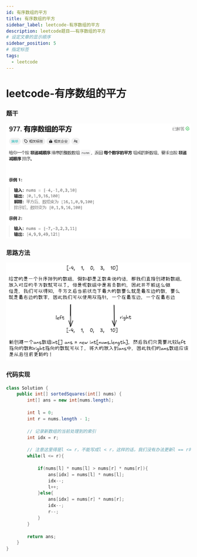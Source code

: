 ```yaml
---
id: 有序数组的平方
title: 有序数组的平方
sidebar_label: leetcode-有序数组的平方
description: leetcode题目——有序数组的平方
# 设定文章的显示顺序
sidebar_position: 5
# 指定标签
tags:
  - leetcode
---
```


# leetcode-有序数组的平方

### 题干
![有序数组的平方题目描述](../../static/leetcode/有序数组的平方.png)

### 思路方法
![有序数组的平方解题思路](../../static/leetcode/有序数组的平方思路.png)

### 代码实现
```java title="Java Code" showLineNumbers {11,12}
class Solution {
    public int[] sortedSquares(int[] nums) {
        int[] ans = new int[nums.length];

        int l = 0;
        int r = nums.length - 1;

        // 记录新数组的当前处理到的索引
        int idx = r;

        // 注意这里得是l <= r，不能写成l < r，这样的话，我们没有办法更新l == r时候的那个值到ans数组中
        while(l <= r){

            if(nums[l] * nums[l] > nums[r] * nums[r]){
                ans[idx] = nums[l] * nums[l];
                idx--;
                l++;
            }else{
                ans[idx] = nums[r] * nums[r];
                idx--;
                r--;
            }
        }

        return ans;
    }
}
```